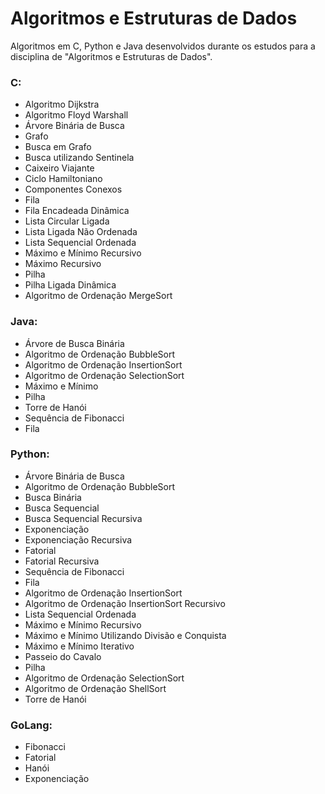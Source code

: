 # Algoritmos e Estruturas de Dados

Algoritmos em C, Python e Java desenvolvidos durante os estudos para a disciplina de "Algoritmos e Estruturas de Dados".

### C:

* Algoritmo Dijkstra
* Algoritmo Floyd Warshall
* Árvore Binária de Busca
* Grafo
* Busca em Grafo
* Busca utilizando Sentinela
* Caixeiro Viajante
* Ciclo Hamiltoniano
* Componentes Conexos
* Fila
* Fila Encadeada Dinâmica
* Lista Circular Ligada
* Lista Ligada Não Ordenada
* Lista Sequencial Ordenada
* Máximo e Mínimo Recursivo
* Máximo Recursivo
* Pilha
* Pilha Ligada Dinâmica
* Algoritmo de Ordenação MergeSort

### Java:

* Árvore de Busca Binária
* Algoritmo de Ordenação BubbleSort
* Algoritmo de Ordenação InsertionSort
* Algoritmo de Ordenação SelectionSort
* Máximo e Mínimo
* Pilha
* Torre de Hanói
* Sequência de Fibonacci
* Fila

### Python:

* Árvore Binária de Busca
* Algoritmo de Ordenação BubbleSort
* Busca Binária
* Busca Sequencial
* Busca Sequencial Recursiva
* Exponenciação
* Exponenciação Recursiva
* Fatorial
* Fatorial Recursiva
* Sequência de Fibonacci
* Fila
* Algoritmo de Ordenação InsertionSort
* Algoritmo de Ordenação InsertionSort Recursivo
* Lista Sequencial Ordenada
* Máximo e Mínimo Recursivo
* Máximo e Mínimo Utilizando Divisão e Conquista
* Máximo e Mínimo Iterativo
* Passeio do Cavalo
* Pilha
* Algoritmo de Ordenação SelectionSort
* Algoritmo de Ordenação ShellSort
* Torre de Hanói

### GoLang:

* Fibonacci
* Fatorial
* Hanói
* Exponenciação
